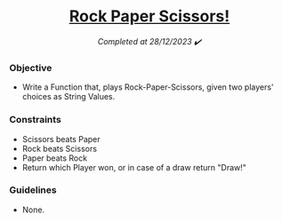 <h1 align="center">
  <a href="https://www.codewars.com/kata/5672a98bdbdd995fad00000f/python">Rock Paper Scissors!</a>
</h1>

<p align="center">
  <i align="center">Completed at 28/12/2023 ✔️</i>
</p>

### Objective

- Write a Function that, plays Rock-Paper-Scissors, given two players' choices as String Values.

### Constraints

- Scissors beats Paper
- Rock beats Scissors
- Paper beats Rock
- Return which Player won, or in case of a draw return "Draw!"

### Guidelines

- None.
